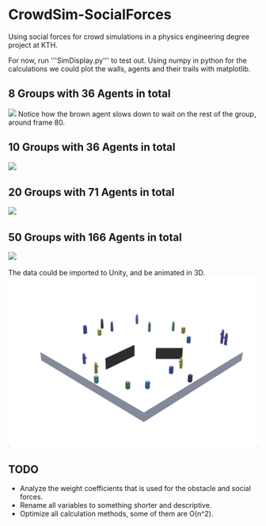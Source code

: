 # CrowdSim-SocialForces
Using social forces for crowd simulations in a physics engineering degree project at KTH.

For now, run '''SimDisplay.py''' to test out.
Using numpy in python for the calculations we could plot the walls, agents and their trails with matplotlib.

## 8 Groups with 36 Agents in total
![](/images/27A_8G.gif)
Notice how the brown agent slows down to wait on the rest of the group, around frame 80.
## 10 Groups with 36 Agents in total
![](/images/34A_10G.gif)
## 20 Groups with 71 Agents in total
![](/images/71A_20G.gif)
## 50 Groups with 166 Agents in total
![](/images/166A_50G.gif)




The data could be imported to Unity, and be animated in 3D.
![](/images/unitygif.gif)
## TODO
* Analyze the weight coefficients that is used for the obstacle and social forces.
* Rename all variables to something shorter and descriptive.
* Optimize all calculation methods, some of them are O(n^2).

